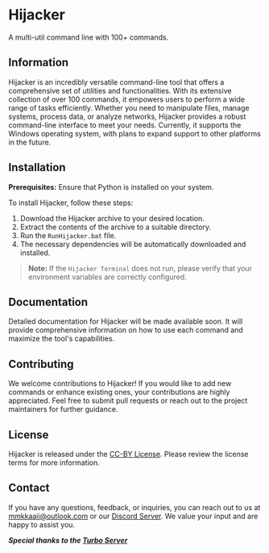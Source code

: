 # Hijacker
A multi-util command line with 100+ commands.

## Information
Hijacker is an incredibly versatile command-line tool that offers a comprehensive set of utilities and functionalities. With its extensive collection of over 100 commands, it empowers users to perform a wide range of tasks efficiently. Whether you need to manipulate files, manage systems, process data, or analyze networks, Hijacker provides a robust command-line interface to meet your needs. Currently, it supports the Windows operating system, with plans to expand support to other platforms in the future.

## Installation
**Prerequisites:** Ensure that Python is installed on your system.

To install Hijacker, follow these steps:

1. Download the Hijacker archive to your desired location.
2. Extract the contents of the archive to a suitable directory.
3. Run the `RunHijacker.bat` file.
4. The necessary dependencies will be automatically downloaded and installed.

> **Note:** If the `Hijacker Terminal` does not run, please verify that your environment variables are correctly configured.

## Documentation
Detailed documentation for Hijacker will be made available soon. It will provide comprehensive information on how to use each command and maximize the tool's capabilities.

## Contributing
We welcome contributions to Hijacker! If you would like to add new commands or enhance existing ones, your contributions are highly appreciated. Feel free to submit pull requests or reach out to the project maintainers for further guidance.

## License
Hijacker is released under the [CC-BY License](https://github.com/superfastisfast/hijacker/blob/main/LICENSE). Please review the license terms for more information.

## Contact
If you have any questions, feedback, or inquiries, you can reach out to us at mmkkaaii@outlook.com or our [Discord Server](). We value your input and are happy to assist you.

***Special thanks to the [Turbo Server](https://discord.gg/guW8tbvShV)***
